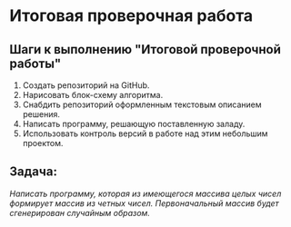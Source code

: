 # Итоговая проверочная работа

## Шаги к выполнению "Итоговой проверочной работы"

1. Создать репозиторий на GitHub.
2. Нарисовать блок-схему алгоритма.
3. Снабдить репозиторий оформленным текстовым описанием решения.
4. Написать программу, решающую поставленную заладу.
5. Использовать контроль версий в работе над этим небольшим проектом.

## Задача:
*Написать программу, которая из имеющегося массива целых чисел формирует массив из четных чисел. Первоначальный массив будет сгенерирован случайным образом.*